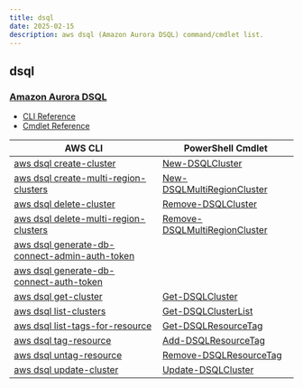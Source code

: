 ```yaml
---
title: dsql
date: 2025-02-15
description: aws dsql (Amazon Aurora DSQL) command/cmdlet list.
---
```


## dsql

### [Amazon Aurora DSQL](https://aws.amazon.com/rds/aurora/dsql/)

* [CLI Reference](https://awscli.amazonaws.com/v2/documentation/api/latest/reference/dsql/index.html)
* [Cmdlet Reference](https://docs.aws.amazon.com/powershell/latest/reference/items/DSQL_cmdlets.html)

|AWS CLI|PowerShell Cmdlet|
|----|----|
|[aws dsql create-cluster](https://awscli.amazonaws.com/v2/documentation/api/latest/reference/dsql/create-cluster.html)|[New-DSQLCluster](https://docs.aws.amazon.com/powershell/latest/reference/items/New-DSQLCluster.html)|
|[aws dsql create-multi-region-clusters](https://awscli.amazonaws.com/v2/documentation/api/latest/reference/dsql/create-multi-region-clusters.html)|[New-DSQLMultiRegionCluster](https://docs.aws.amazon.com/powershell/latest/reference/items/New-DSQLMultiRegionCluster.html)|
|[aws dsql delete-cluster](https://awscli.amazonaws.com/v2/documentation/api/latest/reference/dsql/delete-cluster.html)|[Remove-DSQLCluster](https://docs.aws.amazon.com/powershell/latest/reference/items/Remove-DSQLCluster.html)|
|[aws dsql delete-multi-region-clusters](https://awscli.amazonaws.com/v2/documentation/api/latest/reference/dsql/delete-multi-region-clusters.html)|[Remove-DSQLMultiRegionCluster](https://docs.aws.amazon.com/powershell/latest/reference/items/Remove-DSQLMultiRegionCluster.html)|
|[aws dsql generate-db-connect-admin-auth-token](https://awscli.amazonaws.com/v2/documentation/api/latest/reference/dsql/generate-db-connect-admin-auth-token.html)||
|[aws dsql generate-db-connect-auth-token](https://awscli.amazonaws.com/v2/documentation/api/latest/reference/dsql/generate-db-connect-auth-token.html)||
|[aws dsql get-cluster](https://awscli.amazonaws.com/v2/documentation/api/latest/reference/dsql/get-cluster.html)|[Get-DSQLCluster](https://docs.aws.amazon.com/powershell/latest/reference/items/Get-DSQLCluster.html)|
|[aws dsql list-clusters](https://awscli.amazonaws.com/v2/documentation/api/latest/reference/dsql/list-clusters.html)|[Get-DSQLClusterList](https://docs.aws.amazon.com/powershell/latest/reference/items/Get-DSQLClusterList.html)|
|[aws dsql list-tags-for-resource](https://awscli.amazonaws.com/v2/documentation/api/latest/reference/dsql/list-tags-for-resource.html)|[Get-DSQLResourceTag](https://docs.aws.amazon.com/powershell/latest/reference/items/Get-DSQLResourceTag.html)|
|[aws dsql tag-resource](https://awscli.amazonaws.com/v2/documentation/api/latest/reference/dsql/tag-resource.html)|[Add-DSQLResourceTag](https://docs.aws.amazon.com/powershell/latest/reference/items/Add-DSQLResourceTag.html)|
|[aws dsql untag-resource](https://awscli.amazonaws.com/v2/documentation/api/latest/reference/dsql/untag-resource.html)|[Remove-DSQLResourceTag](https://docs.aws.amazon.com/powershell/latest/reference/items/Remove-DSQLResourceTag.html)|
|[aws dsql update-cluster](https://awscli.amazonaws.com/v2/documentation/api/latest/reference/dsql/update-cluster.html)|[Update-DSQLCluster](https://docs.aws.amazon.com/powershell/latest/reference/items/Update-DSQLCluster.html)|

